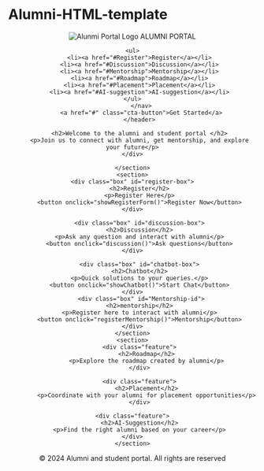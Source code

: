 # Alumni-HTML-template
<!DOCTYPE html>
<html lang="en">
<head>
    <meta charset="UTF-8">
    <meta name="viewport" content="width=, initial-scale=1.0">
    <link rel="stylesheet" href="style.css">
    <link rel="stylesheet" href="style.js">
    <link rel="stylesheet" href="https://cdnjs.cloudflare.com/ajax/libs/font-awesome/6.6.0/css/all.min.css">
    <title>Alumni Website</title>
</head>
<body>
    <header>
   <nav class="navbar">
        <div class="logo">
            <img src="logo.png" alt="Alunmi Portal Logo">
           <span class="logo-text">ALUMNI <span class="Highlight">PORTAL</span></span>
        </div>
  

    <ul>
        <li><a href="#Register">Register</a></li>
        <li><a href="#Discussion">Discussion</a></li>
        <li><a href="#Mentorship">Mentorship</a></li>
        <li><a href="#Roadmap">Roadmap</a></li>
        <li><a href="#Placement">Placement</a></li>
        <li><a href="#AI-suggestion">AI-suggestion</a></li>
    </ul>
         </nav>
         <a href="#" class="cta-button">Get Started</a>
        </header>
       
<section class="main-content">
    <div class="intro">
   
        <h2>Welcome to the alumni and student portal </h2>
        <p>Join us to connect with alumni, get mentorship, and explore your future</p>
    </div>
  
    </section>
    <section>
    <div class="box" id="register-box">
        <h2>Register</h2>
        <p>Register Here</p>
        <button onclick="showRegisterForm()">Register Now</button>
    </div>

        <div class="box" id="discussion-box">
        <h2>Discussion</h2>
        <p>Ask any question and interact with alumni</p>
        <button onclick="discussion()">Ask questions</button>
    </div>

        <div class="box" id="chatbot-box">
        <h2>Chatbot</h2>
        <p>Quick solutions to your queries.</p>
        <button onclick="showChatbot()">Start Chat</button>
    </div>
         <div class="box" id="Mentorship-id">
        <h2>mentorship</h2>
        <p>Register here to interact with alumni</p>
        <button onclick="registerMentorship()">Mentorship</button>
    </div>
    </section>
    <section>
        <div class="feature">
            <h2>Roadmap</h2>
            <p>Explore the roadmap created by alumni</p>
        </div>
    
        <div class="feature">
            <h2>Placement</h2>
            <p>Coordinate with your alumni for placement opportunities</p>
        </div>
    
    <div class="feature">
        <h2>AI-Suggestion</h2>
        <p>Find the right alumni based on your career</p>
    </div>
    </section>



</div>
</section>



<footer>
    <p>&copy; 2024 Alumni and student portal. All rights are reserved</p>
</footer>

 </body>
</html>


        
   
   


